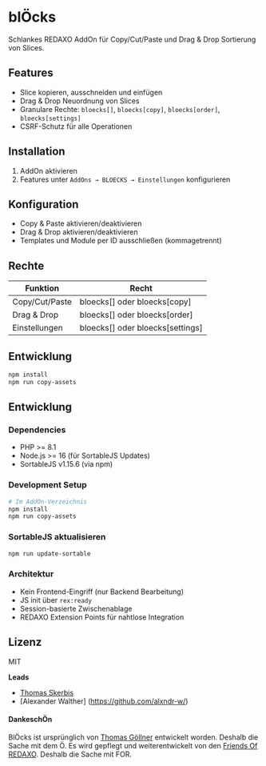 # blÖcks

Schlankes REDAXO AddOn für Copy/Cut/Paste und Drag & Drop Sortierung von Slices.

## Features
- Slice kopieren, ausschneiden und einfügen
- Drag & Drop Neuordnung von Slices
- Granulare Rechte: `bloecks[]`, `bloecks[copy]`, `bloecks[order]`, `bloecks[settings]`
- CSRF-Schutz für alle Operationen

## Installation
1. AddOn aktivieren
2. Features unter `AddOns → BLOECKS → Einstellungen` konfigurieren

## Konfiguration
- Copy & Paste aktivieren/deaktivieren
- Drag & Drop aktivieren/deaktivieren
- Templates und Module per ID ausschließen (kommagetrennt)

## Rechte
| Funktion | Recht |
|----------|-------|
| Copy/Cut/Paste | bloecks[] oder bloecks[copy] |
| Drag & Drop | bloecks[] oder bloecks[order] |
| Einstellungen | bloecks[] oder bloecks[settings] |

## Entwicklung
```bash
npm install
npm run copy-assets
```

## Entwicklung

### Dependencies
- PHP >= 8.1
- Node.js >= 16 (für SortableJS Updates)
- SortableJS v1.15.6 (via npm)

### Development Setup
```bash
# Im AddOn-Verzeichnis
npm install
npm run copy-assets
```

### SortableJS aktualisieren
```bash
npm run update-sortable
```

### Architektur
- Kein Frontend-Eingriff (nur Backend Bearbeitung)
- JS init über `rex:ready`
- Session-basierte Zwischenablage
- REDAXO Extension Points für nahtlose Integration

## Lizenz
MIT

**Leads**
- [Thomas Skerbis](https://github.com/skerbis) 
- [Alexander Walther] (https://github.com/alxndr-w/)

#### DankeschÖn

BlÖcks ist ursprünglich von [Thomas Göllner](https://github.com/tgoellner) entwickelt worden. Deshalb die Sache mit dem Ö.
Es wird gepflegt und weiterentwickelt von den [Friends Of REDAXO](https://github.com/FriendsOfREDAXO/bloecks). Deshalb die Sache mit FOR.
